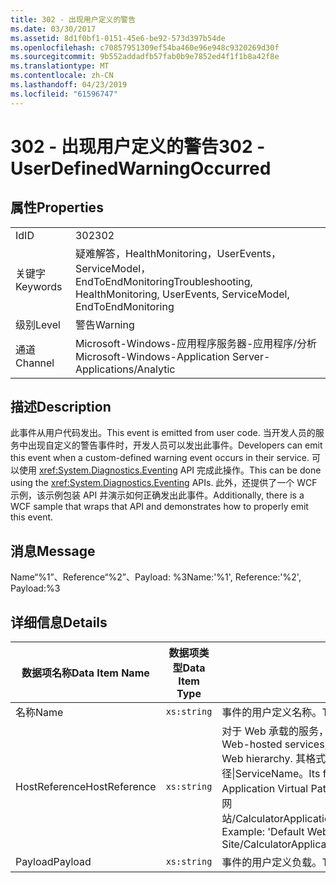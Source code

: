 ```yaml
---
title: 302 - 出现用户定义的警告
ms.date: 03/30/2017
ms.assetid: 8d1f0bf1-0151-45e6-be92-573d397b54de
ms.openlocfilehash: c70857951309ef54ba460e96e948c9320269d30f
ms.sourcegitcommit: 9b552addadfb57fab0b9e7852ed4f1f1b8a42f8e
ms.translationtype: MT
ms.contentlocale: zh-CN
ms.lasthandoff: 04/23/2019
ms.locfileid: "61596747"
---
```

# <a name="302---userdefinedwarningoccurred"></a><span data-ttu-id="65b0b-102">302 - 出现用户定义的警告</span><span class="sxs-lookup"><span data-stu-id="65b0b-102">302 - UserDefinedWarningOccurred</span></span>
## <a name="properties"></a><span data-ttu-id="65b0b-103">属性</span><span class="sxs-lookup"><span data-stu-id="65b0b-103">Properties</span></span>  
  
|||  
|-|-|  
|<span data-ttu-id="65b0b-104">Id</span><span class="sxs-lookup"><span data-stu-id="65b0b-104">ID</span></span>|<span data-ttu-id="65b0b-105">302</span><span class="sxs-lookup"><span data-stu-id="65b0b-105">302</span></span>|  
|<span data-ttu-id="65b0b-106">关键字</span><span class="sxs-lookup"><span data-stu-id="65b0b-106">Keywords</span></span>|<span data-ttu-id="65b0b-107">疑难解答，HealthMonitoring，UserEvents，ServiceModel，EndToEndMonitoring</span><span class="sxs-lookup"><span data-stu-id="65b0b-107">Troubleshooting, HealthMonitoring, UserEvents, ServiceModel, EndToEndMonitoring</span></span>|  
|<span data-ttu-id="65b0b-108">级别</span><span class="sxs-lookup"><span data-stu-id="65b0b-108">Level</span></span>|<span data-ttu-id="65b0b-109">警告</span><span class="sxs-lookup"><span data-stu-id="65b0b-109">Warning</span></span>|  
|<span data-ttu-id="65b0b-110">通道</span><span class="sxs-lookup"><span data-stu-id="65b0b-110">Channel</span></span>|<span data-ttu-id="65b0b-111">Microsoft-Windows-应用程序服务器-应用程序/分析</span><span class="sxs-lookup"><span data-stu-id="65b0b-111">Microsoft-Windows-Application Server-Applications/Analytic</span></span>|  
  
## <a name="description"></a><span data-ttu-id="65b0b-112">描述</span><span class="sxs-lookup"><span data-stu-id="65b0b-112">Description</span></span>  
 <span data-ttu-id="65b0b-113">此事件从用户代码发出。</span><span class="sxs-lookup"><span data-stu-id="65b0b-113">This event is emitted from user code.</span></span> <span data-ttu-id="65b0b-114">当开发人员的服务中出现自定义的警告事件时，开发人员可以发出此事件。</span><span class="sxs-lookup"><span data-stu-id="65b0b-114">Developers can emit this event when a custom-defined warning event occurs in their service.</span></span> <span data-ttu-id="65b0b-115">可以使用 <xref:System.Diagnostics.Eventing> API 完成此操作。</span><span class="sxs-lookup"><span data-stu-id="65b0b-115">This can be done using the <xref:System.Diagnostics.Eventing> APIs.</span></span> <span data-ttu-id="65b0b-116">此外，还提供了一个 WCF 示例，该示例包装 API 并演示如何正确发出此事件。</span><span class="sxs-lookup"><span data-stu-id="65b0b-116">Additionally, there is a WCF sample that wraps that API and demonstrates how to properly emit this event.</span></span>  
  
## <a name="message"></a><span data-ttu-id="65b0b-117">消息</span><span class="sxs-lookup"><span data-stu-id="65b0b-117">Message</span></span>  
 <span data-ttu-id="65b0b-118">Name“%1”、Reference“%2”、Payload: %3</span><span class="sxs-lookup"><span data-stu-id="65b0b-118">Name:'%1', Reference:'%2', Payload:%3</span></span>  
  
## <a name="details"></a><span data-ttu-id="65b0b-119">详细信息</span><span class="sxs-lookup"><span data-stu-id="65b0b-119">Details</span></span>  
  
|<span data-ttu-id="65b0b-120">数据项名称</span><span class="sxs-lookup"><span data-stu-id="65b0b-120">Data Item Name</span></span>|<span data-ttu-id="65b0b-121">数据项类型</span><span class="sxs-lookup"><span data-stu-id="65b0b-121">Data Item Type</span></span>|<span data-ttu-id="65b0b-122">描述</span><span class="sxs-lookup"><span data-stu-id="65b0b-122">Description</span></span>|  
|--------------------|--------------------|-----------------|  
|<span data-ttu-id="65b0b-123">名称</span><span class="sxs-lookup"><span data-stu-id="65b0b-123">Name</span></span>|`xs:string`|<span data-ttu-id="65b0b-124">事件的用户定义名称。</span><span class="sxs-lookup"><span data-stu-id="65b0b-124">The user-defined name of the event.</span></span>|  
|<span data-ttu-id="65b0b-125">HostReference</span><span class="sxs-lookup"><span data-stu-id="65b0b-125">HostReference</span></span>|`xs:string`|<span data-ttu-id="65b0b-126">对于 Web 承载的服务，此字段唯一标识 Web 层次结构中的服务。</span><span class="sxs-lookup"><span data-stu-id="65b0b-126">For Web-hosted services, this field uniquely identifies the service in the Web hierarchy.</span></span> <span data-ttu-id="65b0b-127">其格式定义为网站名称应用程序虚拟路径&#124;服务虚拟路径&#124;ServiceName。</span><span class="sxs-lookup"><span data-stu-id="65b0b-127">Its format is defined as 'Web Site Name Application Virtual Path&#124;Service Virtual Path&#124;ServiceName'.</span></span> <span data-ttu-id="65b0b-128">示例:默认网站/CalculatorApplication&#124;/CalculatorService.svc&#124;CalculatorService。</span><span class="sxs-lookup"><span data-stu-id="65b0b-128">Example: 'Default Web Site/CalculatorApplication&#124;/CalculatorService.svc&#124;CalculatorService'.</span></span>|  
|<span data-ttu-id="65b0b-129">Payload</span><span class="sxs-lookup"><span data-stu-id="65b0b-129">Payload</span></span>|`xs:string`|<span data-ttu-id="65b0b-130">事件的用户定义负载。</span><span class="sxs-lookup"><span data-stu-id="65b0b-130">The user-defined payload of the event.</span></span>|
